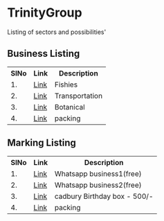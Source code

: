 # TrinityGroup
Listing of sectors and possibilities' 


## Business Listing

<table>
<tr><th>SlNo</th><th>Link</th><th>Description</th></tr>
  <tr><td>1.</td><td><a href="">Link</a></td><td>Fishies</td></tr>
  <tr><td>2.</td><td><a href="">Link</a></td><td>Transportation</td></tr>
  <tr><td>3.</td><td><a href="">Link</a></td><td>Botanical </td></tr>
  <tr><td>4.</td><td><a href="">Link</a></td><td>packing </td></tr>
</table>



## Marking  Listing

<table>
<tr><th>SlNo</th><th>Link</th><th>Description</th></tr>
  <tr><td>1.</td><td><a href="https://www.youtube.com/watch?v=ZxhYaVsfEfg&t=315s">Link</a></td><td>Whatsapp business1(free)</td></tr>
  <tr><td>2.</td><td><a href="https://www.youtube.com/watch?v=34bGBeu7N-w">Link</a></td><td>Whatsapp business2(free)</td></tr>
  <tr><td>3.</td><td><a href="https://www.youtube.com/watch?v=uvXWc3ftjB4">Link</a></td><td>cadbury Birthday box - 500/- </td></tr>
  <tr><td>4.</td><td><a href="">Link</a></td><td>packing </td></tr>
</table>





